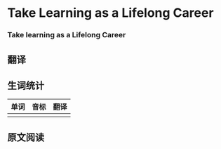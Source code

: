 # Take Learning as a Lifelong Career

### Take learning as a Lifelong Career

## 翻译

## 生词统计
| 单词 | 音标 | 翻译 |
|-|-|-|
|  |  |  |


## 原文阅读


<src-rtyAudio :src="'https://rtyxmd.gitee.io/rtyresources2020/February/Take%20Learning%20as%20a%20Lifelong%20Career.mp3'"></src-rtyAudio>